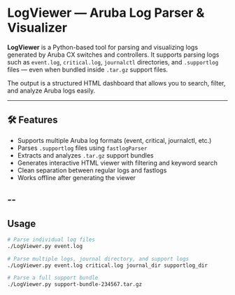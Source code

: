 # LogViewer — Aruba Log Parser & Visualizer

**LogViewer** is a Python-based tool for parsing and visualizing logs generated by Aruba CX switches and controllers. It supports parsing logs such as `event.log`, `critical.log`, `journalctl` directories, and `.supportlog` files — even when bundled inside `.tar.gz` support files.

The output is a structured HTML dashboard that allows you to search, filter, and analyze Aruba logs easily.

---

## 🛠 Features

-  Supports multiple Aruba log formats (event, critical, journalctl, etc.)
-  Parses `.supportlog` files using `fastlogParser`
- Extracts and analyzes `.tar.gz` support bundles
- Generates interactive HTML viewer with filtering and keyword search
-  Clean separation between regular logs and fastlogs
-  Works offline after generating the viewer

--
---

##  Usage

```bash
# Parse individual log files
./LogViewer.py event.log

# Parse multiple logs, journal directory, and support logs
./LogViewer.py event.log critical.log journal_dir supportlog_dir

# Parse a full support bundle
./LogViewer.py support-bundle-234567.tar.gz
